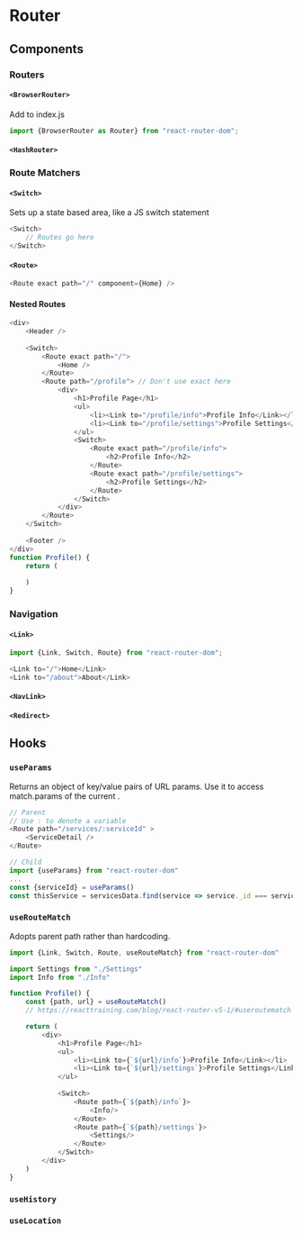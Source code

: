 # Router
<!-- TOC -->

## Components

### Routers

#### `<BrowserRouter>`
Add to index.js
``` javascript
import {BrowserRouter as Router} from "react-router-dom";
```

#### `<HashRouter>`


### Route Matchers

#### `<Switch>`
Sets up a state based area, like a JS switch statement
``` javascript
<Switch>
    // Routes go here
</Switch>
```

#### `<Route>`
``` javascript
<Route exact path="/" component={Home} />
```

#### Nested Routes
``` javascript
<div>
    <Header />
    
    <Switch>
        <Route exact path="/">
            <Home />
        </Route>
        <Route path="/profile"> // Don't use exact here
            <div>
                <h1>Profile Page</h1>
                <ul>
                    <li><Link to="/profile/info">Profile Info</Link></li>
                    <li><Link to="/profile/settings">Profile Settings</Link></li>
                </ul>
                <Switch>
                    <Route exact path="/profile/info">
                        <h2>Profile Info</h2>
                    </Route>
                    <Route exact path="/profile/settings">
                        <h2>Profile Settings</h2>
                    </Route>
                </Switch>
            </div>
        </Route>
    </Switch>
    
    <Footer />
</div>
function Profile() {
    return (
        
    )
}
```

### Navigation

#### `<Link>`
``` javascript
import {Link, Switch, Route} from "react-router-dom";

<Link to="/">Home</Link>
<Link to="/about">About</Link>
```

#### `<NavLink>`

#### `<Redirect>`


## Hooks

### `useParams`
Returns an object of key/value pairs of URL params. Use it to access match.params of the current <Route>.

```javascript
// Parent
// Use : to denote a variable
<Route path="/services/:serviceId" >
    <ServiceDetail />
</Route>

// Child
import {useParams} from "react-router-dom"
...
const {serviceId} = useParams()
const thisService = servicesData.find(service => service._id === serviceId)

```

### `useRouteMatch`
Adopts parent path rather than hardcoding. 

```javascript
import {Link, Switch, Route, useRouteMatch} from "react-router-dom"

import Settings from "./Settings"
import Info from "./Info"

function Profile() {
    const {path, url} = useRouteMatch()
    // https://reacttraining.com/blog/react-router-v5-1/#useroutematch

    return (
        <div>
            <h1>Profile Page</h1>
            <ul>
                <li><Link to={`${url}/info`}>Profile Info</Link></li>
                <li><Link to={`${url}/settings`}>Profile Settings</Link></li>
            </ul>
            
            <Switch>
                <Route path={`${path}/info`}>
                    <Info/>
                </Route>
                <Route path={`${path}/settings`}>
                    <Settings/>
                </Route>
            </Switch>
        </div>
    )
}
```

### `useHistory`

### `useLocation`
